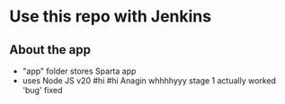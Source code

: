 # Use this repo with Jenkins

## About the app
- "app" folder stores Sparta app
- uses Node JS v20
# h i  
 # h i  
 A n a g i n  
 w h h h h y y y  
 s t a g e   1   a c t u a l l y   w o r k e d  
 ' b u g '   f i x e d  
 